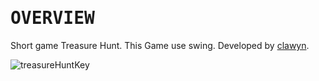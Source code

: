 # <samp>OVERVIEW</samp>

Short game Treasure Hunt. This Game use swing.
Developed by [clawyn](https://github.com/clawyn).


![treasureHuntKey](https://github.com/user-attachments/assets/faaf25ca-c8d2-4567-87fc-84ea01297e2a)
